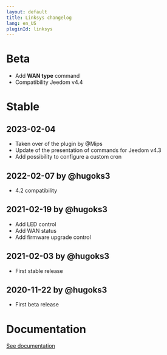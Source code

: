 ```yaml
---
layout: default
title: Linksys changelog 
lang: en_US
pluginId: linksys
---
```


# Beta

- Add **WAN type** command
- Compatibility Jeedom v4.4

# Stable

## 2023-02-04

- Taken over of the plugin by @Mips
- Update of the presentation of commands for Jeedom v4.3
- Add possibility to configure a custom cron

## 2022-02-07 by @hugoks3

- 4.2 compatibility

## 2021-02-19 by @hugoks3

- Add LED control
- Add WAN status
- Add firmware upgrade control

## 2021-02-03 by @hugoks3

- First stable release

## 2020-11-22 by @hugoks3

- First beta release

# Documentation

[See documentation]({{site.baseurl}}/{{page.pluginId}}/{{page.lang}})
